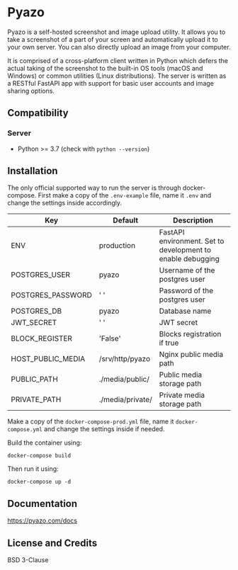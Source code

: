 # Pyazo

Pyazo is a self-hosted screenshot and image upload utility. It allows you to take a screenshot of a part of your screen and automatically upload it to your own server. You can also directly upload an image from your computer.

It is comprised of a cross-platform client written in Python which defers the actual taking of the screenshot to the built-in OS tools (macOS and Windows) or common utilities (Linux distributions). The server is written as a RESTful FastAPI app with support for basic user accounts and image sharing options.

## Compatibility

### Server

* Python >= 3.7 (check with `python --version`)

## Installation

The only official supported way to run the server is through docker-compose. First make a copy of the `.env-example` file, name it `.env` and change the settings inside accordingly.

| Key              | Default                    | Description                                                  |
|------------------|----------------------------|--------------------------------------------------------------|
| ENV              | production                 | FastAPI environment. Set to development to enable debugging  |
| POSTGRES_USER    | pyazo                      | Username of the postgres user                                |
| POSTGRES_PASSWORD| ' '                        | Password of the postgres user                                |
| POSTGRES_DB      | pyazo                      | Database name                                                |
| JWT_SECRET       | ' '                        | JWT secret                                                   |
| BLOCK_REGISTER   | 'False'                    | Blocks registration if true                                  |
| HOST_PUBLIC_MEDIA| /srv/http/pyazo            | Nginx public media path                                      |
| PUBLIC_PATH      | ./media/public/            | Public media storage path                                    |
| PRIVATE_PATH     | ./media/private/           | Private media storage path                                   |

Make a copy of the `docker-compose-prod.yml` file, name it `docker-compose.yml` and change the settings inside if needed.

Build the container using:

```shell
docker-compose build
```

Then run it using:

```shell
docker-compose up -d
```

## Documentation
https://pyazo.com/docs

## License and Credits

BSD 3-Clause

[Python]: <https://www.python.org/downloads/>
[Docker]: <https://docs.docker.com/>
[Docker Compose]: <https://docs.docker.com/compose/>

